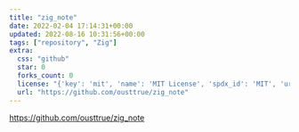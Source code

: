 ```yaml
---
title: "zig_note"
date: 2022-02-04 17:14:31+00:00
updated: 2022-08-16 10:31:56+00:00
tags: ["repository", "Zig"]
extra:
  css: "github"
  star: 0
  forks_count: 0
  license: "{'key': 'mit', 'name': 'MIT License', 'spdx_id': 'MIT', 'url': 'https://api.github.com/licenses/mit', 'node_id': 'MDc6TGljZW5zZTEz'}"
  url: "https://github.com/ousttrue/zig_note"
---
```


<https://github.com/ousttrue/zig_note>

